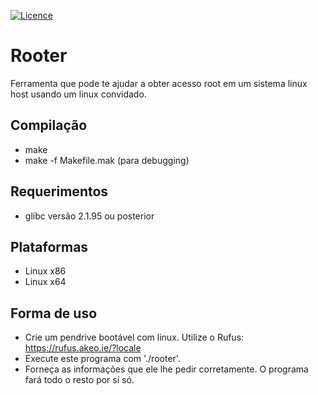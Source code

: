 [![Licence](https://img.shields.io/badge/license-GPLv3-blue.svg)](https://www.gnu.org/licenses/gpl-3.0.en.html)

# Rooter
Ferramenta que pode te ajudar a obter acesso
root em um sistema linux host usando um linux convidado.
## Compilação
* make
* make -f Makefile.mak (para debugging)
## Requerimentos
* glibc versão 2.1.95 ou posterior
## Plataformas
* Linux x86
* Linux x64
## Forma de uso
* Crie um pendrive bootável com linux. Utilize o Rufus: https://rufus.akeo.ie/?locale
* Execute este programa com './rooter'.
* Forneça as informações que ele lhe pedir corretamente. O programa fará todo o resto por sí só.

